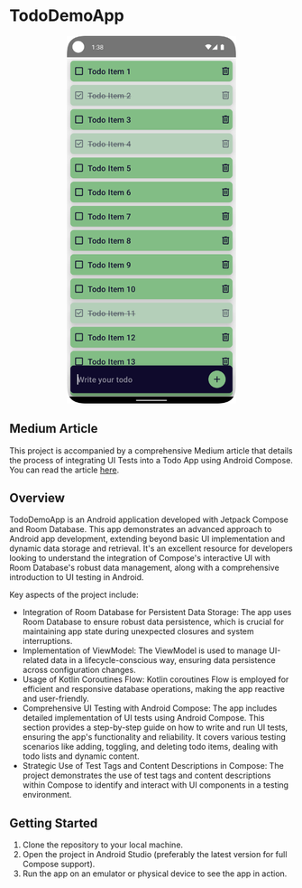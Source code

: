 # TodoDemoApp

<p align="center">
  <img src="./screenshot.png" width="300" />
</p>

## Medium Article

This project is accompanied by a comprehensive Medium article that details the process of integrating UI Tests into a Todo App using Android Compose. You can read the article [here](https://medium.com/@kenruizinoue/android-compose-tutorial-todo-app-with-ui-testing-af1a68db6925).

## Overview

TodoDemoApp is an Android application developed with Jetpack Compose and Room Database. This app demonstrates an advanced approach to Android app development, extending beyond basic UI implementation and dynamic data storage and retrieval. It's an excellent resource for developers looking to understand the integration of Compose's interactive UI with Room Database's robust data management, along with a comprehensive introduction to UI testing in Android.

Key aspects of the project include:

- Integration of Room Database for Persistent Data Storage: The app uses Room Database to ensure robust data persistence, which is crucial for maintaining app state during unexpected closures and system interruptions.
- Implementation of ViewModel: The ViewModel is used to manage UI-related data in a lifecycle-conscious way, ensuring data persistence across configuration changes.
- Usage of Kotlin Coroutines Flow: Kotlin coroutines Flow is employed for efficient and responsive database operations, making the app reactive and user-friendly.
- Comprehensive UI Testing with Android Compose: The app includes detailed implementation of UI tests using Android Compose. This section provides a step-by-step guide on how to write and run UI tests, ensuring the app's functionality and reliability. It covers various testing scenarios like adding, toggling, and deleting todo items, dealing with todo lists and dynamic content.
- Strategic Use of Test Tags and Content Descriptions in Compose: The project demonstrates the use of test tags and content descriptions within Compose to identify and interact with UI components in a testing environment.

## Getting Started

1. Clone the repository to your local machine.
2. Open the project in Android Studio (preferably the latest version for full Compose support).
3. Run the app on an emulator or physical device to see the app in action.
